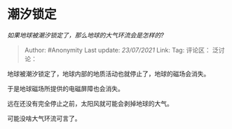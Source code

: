 # 潮汐锁定
*如果地球被潮汐锁定了，那么地球的大气环流会是怎样的?*

> Author: #Anonymity
> Last update: *23/07/2021*
> Link:
> Tag:
> 评论区：
> 泛讨论：

地球被潮汐锁定了，地球内部的地质活动也就停止了，地球的磁场会消失。

于是地球磁场所提供的电磁屏障也会消失。

远在还没有完全停止之前，太阳风就可能会剥掉地球的大气。

可能没啥大气环流可言了。
